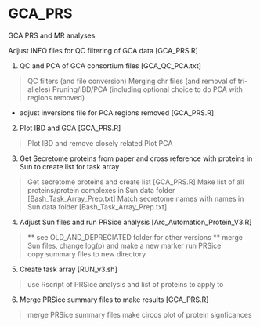 # GCA_PRS
GCA PRS and MR analyses

 

Adjust INFO files for QC filtering of GCA data [GCA_PRS.R] 

1) QC and PCA of GCA consortium files [GCA_QC_PCA.txt] 
> QC filters (and file conversion) 
> Merging chr files (and removal of tri-alleles) 
> Pruning/IBD/PCA (including optional choice to do PCA with regions removed) 
   - adjust inversions file for PCA regions removed [GCA_PRS.R] 

2) Plot IBD and GCA [GCA_PRS.R] 
> Plot IBD and remove closely related 
> Plot PCA 

3) Get Secretome proteins from paper and cross reference with proteins in Sun to create list for task array 
> Get secretome proteins and create list [GCA_PRS.R] 
> Make list of all proteins/protein complexes in Sun data folder [Bash_Task_Array_Prep.txt] 
> Match secretome names with names in Sun data folder [Bash_Task_Array_Prep.txt] 

4) Adjust Sun files and run PRSice analysis [Arc_Automation_Protein_V3.R] 
> ** see OLD_AND_DEPRECIATED folder for other versions ** 
> merge Sun files, change log(p) and make a new marker 
> run PRSice  
> copy summary files to new directory 

5) Create task array [RUN_v3.sh] 
> use Rscript of PRSice analysis and list of proteins to apply to 

6) Merge PRSice summary files to make results [GCA_PRS.R] 
> merge PRSice summary files 
> make circos plot of protein signficances 
